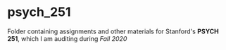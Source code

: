 # psych_251
Folder containing assignments and other materials for Stanford's **PSYCH 251**, which I am auditing during *Fall 2020*